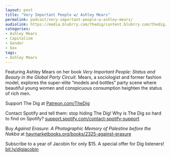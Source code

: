 ```yaml
---
layout: post
title: "Very Important People w/ Ashley Mears"
permalink: podcast/very-important-people-w-ashley-mears/
audiolink: https://media.blubrry.com/thedig/content.blubrry.com/thedig/The_Dig-EP_431-Mears.mp3
categories:
- Ashley Mears
- Capitalism
- Gender
- Sex
tags:
- Ashley Mears
---
```


Featuring Ashley Mears on her book *Very Important People: Status and Beauty in the Global Party Circuit*. Mears, a sociologist and former fashion model, explores the super-elite “models and bottles” party scene where beautiful young women and conspicuous consumption heighten the status of rich men. 

Support The Dig at [Patreon.com/TheDig](http://Patreon.com/TheDig)

Contact Spotify and tell them: stop hiding The Dig! Why is The Dig so hard to find on Spotify? [support.spotify.com/contact-spotify-support](http://support.spotify.com/contact-spotify-support)

Buy *Against Erasure: A Photographic Memory of Palestine before the Nakba* at [haymarketbooks.org/books/2325-against-erasure](http://haymarketbooks.org/books/2325-against-erasure)

Subscribe to a year of Jacobin for only $15. A special offer for Dig listeners! [bit.ly/digjacobin](http://bit.ly/digjacobin) 


